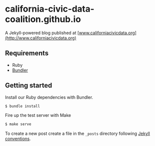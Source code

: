 california-civic-data-coalition.github.io
=========================================

A Jekyll-powered blog published at [www.californiacivicdata.org](http://www.californiacivicdata.org)

Requirements
------------

* Ruby
* [Bundler](http://bundler.io/)

Getting started
---------------

Install our Ruby dependencies with Bundler.

```bash
$ bundle install
```

Fire up the test server with Make

```bash
$ make serve
```

To create a new post create a file in the ``_posts`` directory following [Jekyll conventions](http://jekyllrb.com/docs/posts/).
